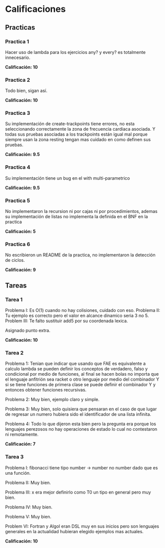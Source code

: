 # Calificaciones

## Practicas

### Practica 1

Hacer uso de lambda para los ejercicios any? y every? es totalmente innecesario.

**Calificación: 10**

### Practica 2

Todo bien, sigan así.

**Calificación: 10**

### Practica 3

Su implementación de create-trackpoints tiene errores, no esta seleccionando
correctamente la zona de frecuencia cardiaca asociada. Y todas sus pruebas
asociadas a los trackpoints están igual mal porque siempre usan la zona resting
tengan mas cuidado en como definen sus pruebas.

**Calificación: 9.5**

### Practica 4

Su implementación tiene un bug en el with multi-parametrico

**Calificación: 9.5**

### Practica 5

No implementaron la recursion ni por cajas ni por
procedimientos, ademas su implementación de listas
no implementa la definida en el BNF en la practica

**Calificación: 5**

### Practica 6

No escribieron un README de la practica,
no implementaron la detección de ciclos.

**Calificación: 9**

## Tareas

### Tarea 1
Problema I: Es O(1) cuando no hay colisiones, cuidado con eso.
Problema II: Tu ejemplo es correcto pero el valor en alcance dinamico 
seria 3 no 5.
Problem III: Te falto sustituir add5 por su coordenada lexica.

Asignado punto extra.

**Calificación: 10**

### Tarea 2

Problema 1: Tenian que indicar que usando que FAE es equivalente a calculo lambda se pueden definir los conceptos de verdadero, falso y condicional
por medio de funciones, al final se hacen bolas no importa que el lenguaje
anfitrión sea racket o otro lenguaje por medio del combinador Y si se tiene
funciones de primera clase se puede definir el combinador Y y entonces obtener
funciones recursivas.

Problema 2: Muy bien, ejemplo claro y simple.

Problema 3: Muy bien, solo quisiera que pensaran en el caso de que lugar de regresar un numero hubiera sido el identificador de una lista infinita.

Problema 4: Todo lo que dijeron esta bien pero la pregunta era porque los
lenguajes perezosos no hay operaciones de estado lo cual no contestaron ni remotamente.

**Calificación: 7**

### Tarea 3

Problema I: fibonacci tiene tipo number -> number no number dado que es una función.

Problema II: Muy bien.

Problema III: x era mejor definirlo como T0 un tipo en general pero muy bien.

Problema IV: Muy bien.

Problema V: Muy bien.

Problem VI: Fortran y Algol eran DSL muy en sus inicios pero son lenguajes generales en la actualidad hubieran elegido ejemplos mas actuales.

**Calificación: 10**